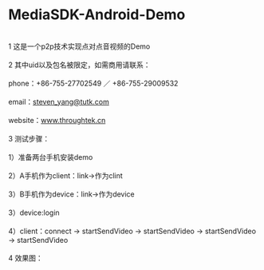 # MediaSDK-Android-Demo
<br>1 这是一个p2p技术实现点对点音视频的Demo<br/>
<br>2 其中uid以及包名被限定，如需商用请联系：<br/>
<br>phone：+86-755-27702549 ／ +86-755-29009532<br/>
<br>email：steven_yang@tutk.com<br/>
<br>website：www.throughtek.cn<br/>
<br>3 测试步骤：<br/>
<br>1）准备两台手机安装demo<br/>
<br>2）A手机作为client：link->作为clint<br/>
<br>3）B手机作为device：link->作为device<br/>
<br>3）device:login<br/>
<br>4）client：connect -> startSendVideo -> startSendVideo -> startSendVideo -> startSendVideo<br/>
<br>4 效果图：<br/>

